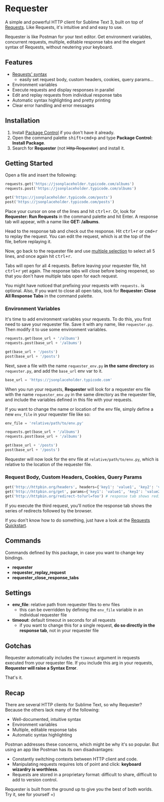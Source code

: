 # Requester
A simple and powerful HTTP client for Sublime Text 3, built on top of [Requests](http://docs.python-requests.org/en/master/). Like Requests, it's intuitive and and easy to use.

Requester is like Postman for your text editor. Get environment variables, concurrent requests, multiple, editable response tabs and the elegant syntax of Requests, without neutering your keyboard.


## Features
- [Requests' syntax](http://docs.python-requests.org/en/master/user/quickstart/)
  + easily set request body, custom headers, cookies, query params...
- Environment variables
- Execute requests and display responses in parallel
- Edit and replay requests from individual response tabs
- Automatic syntax highlighting and pretty printing
- Clear error handling and error messages


## Installation
1. Install [Package Control](https://packagecontrol.io/) if you don't have it already.
2. Open the command palette <kbd>shift+cmd+p</kbd> and type __Package Control: Install Package__.
3. Search for __Requester__ (not ~~Http Requester~~) and install it.


## Getting Started
Open a file and insert the following:
~~~py
requests.get('https://jsonplaceholder.typicode.com/albums')
requests.post('https://jsonplaceholder.typicode.com/albums')

get('https://jsonplaceholder.typicode.com/posts')
post('https://jsonplaceholder.typicode.com/posts')
~~~

Place your cursor on one of the lines and hit <kbd>ctrl+r</kbd>. Or, look for __Requester: Run Requests__ in the command palette and hit Enter. A response tab will appear, with a name like __GET: /albums__.

Head to the response tab and check out the response. Hit <kbd>ctrl+r</kbd> or <kbd>cmd+r</kbd> to replay the request. You can edit the request, which is at the top of the file, before replaying it.

Now, go back to the requester file and use [multiple selection](https://www.sublimetext.com/docs/3/multiple_selection_with_the_keyboard.html) to select all 5 lines, and once again hit <kbd>ctrl+r</kbd>.

Tabs will open for all 4 requests. Before leaving your requester file, hit <kbd>ctrl+r</kbd> yet again. The response tabs will close before being reopened, so that you don't have multiple tabs open for each request.

You might have noticed that prefixing your requests with `requests.` is optional. Also, If you want to close all open tabs, look for __Requester: Close All Response Tabs__ in the command palette.


### Environment Variables
It's time to add environment variables your requests. To do this, you first need to save your requester file. Save it with any name, like `requester.py`. Then modify it to use some environment variables.

~~~py
requests.get(base_url + '/albums')
requests.post(base_url + '/albums')

get(base_url + '/posts')
post(base_url + '/posts')
~~~

Next, save a file with the name `requester_env.py` __in the same directory__ as `requester.py`, and add the `base_url` env var to it.

~~~py
base_url = 'https://jsonplaceholder.typicode.com'
~~~

When you run your requests, __Requester__ will look for a requester env file with the name `requester_env.py` in the same directory as the requester file, and include the variables defined in this file with your requests.

If you want to change the name or location of the env file, simply define a new `env_file` in your requester file like so:

~~~py
env_file = 'relative/path/to/env.py'

requests.get(base_url + '/albums')
requests.post(base_url + '/albums')

get(base_url + '/posts')
post(base_url + '/posts')
~~~

Requester will now look for the env file at `relative/path/to/env.py`, which is relative to the location of the requester file.


### Request Body, Custom Headers, Cookies, Query Params
~~~py
get('http://httpbin.org/headers', headers={'key1': 'value1', 'key2': 'value2'})
get('http://httpbin.org/get', params={'key1': 'value1', 'key2': 'value2'})
get('http://httpbin.org/redirect-to?url=foo') # response tab shows redirects
~~~

If you execute the third request, you'll notice the response tab shows the series of redirects followed by the browser.

If you don't know how to do something, just have a look at the [Requests Quickstart](http://docs.python-requests.org/en/master/user/quickstart/).


## Commands
Commands defined by this package, in case you want to change key bindings.

- __requester__
- __requester_replay_request__
- __requester_close_response_tabs__


## Settings
- __env_file__: relative path from requester files to env files
  + this can be overridden by defining the `env_file` variable in an individual requester file
- __timeout__: default timeout in seconds for all requests
  + if you want to change this for a single request, __do so directly in the response tab__, not in your requester file


## Gotchas
Requester automatically includes the `timeout` argument in requests executed from your requester file. If you include this arg in your requests, __Requester will raise a Syntax Error__.

That's it.


## Recap
There are several HTTP clients for Sublime Text, so why Requester? Because the others lack many of the following:

- Well-documented, intuitive syntax
- Environment variables
- Multiple, editable response tabs
- Automatic syntax highlighting

Postman addresses these concerns, which might be why it's so popular. But using an app like Postman has its own disadvantages:

- Constantly switching contexts between HTTP client and code.
- Manipulating requests requires lots of point and click: __keyboard wizardry is worthless__.
- Requests are stored in a proprietary format: difficult to share, difficult to add to version control.

Requester is built from the ground up to give you the best of both worlds. Try it, see for yourself =)

